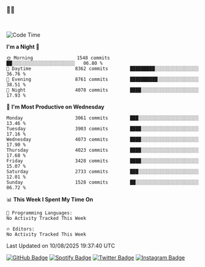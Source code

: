 ### 🤙🍺

<!-- <a href="https://github-readme-stats.vercel.app/api?username=hzak2xx&count_private=true&show_icons=true&theme=dracula">
  <img align="center" src="https://github-readme-stats.vercel.app/api?username=hzak2xx&count_private=true&show_icons=true&theme=dracula" />
</a>
</br> -->
</br>

<!--START_SECTION:waka-->
![Code Time](http://img.shields.io/badge/Code%20Time-4%2C209%20hrs%2040%20mins-blue)

**I'm a Night 🦉** 

```text
🌞 Morning                1548 commits        ██░░░░░░░░░░░░░░░░░░░░░░░   06.80 % 
🌆 Daytime                8362 commits        █████████░░░░░░░░░░░░░░░░   36.76 % 
🌃 Evening                8761 commits        ██████████░░░░░░░░░░░░░░░   38.51 % 
🌙 Night                  4078 commits        ████░░░░░░░░░░░░░░░░░░░░░   17.93 % 
```
📅 **I'm Most Productive on Wednesday** 

```text
Monday                   3061 commits        ███░░░░░░░░░░░░░░░░░░░░░░   13.46 % 
Tuesday                  3903 commits        ████░░░░░░░░░░░░░░░░░░░░░   17.16 % 
Wednesday                4073 commits        ████░░░░░░░░░░░░░░░░░░░░░   17.90 % 
Thursday                 4023 commits        ████░░░░░░░░░░░░░░░░░░░░░   17.68 % 
Friday                   3428 commits        ████░░░░░░░░░░░░░░░░░░░░░   15.07 % 
Saturday                 2733 commits        ███░░░░░░░░░░░░░░░░░░░░░░   12.01 % 
Sunday                   1528 commits        ██░░░░░░░░░░░░░░░░░░░░░░░   06.72 % 
```


📊 **This Week I Spent My Time On** 

```text
💬 Programming Languages: 
No Activity Tracked This Week

🔥 Editors: 
No Activity Tracked This Week
```


 Last Updated on 10/08/2025 19:37:40 UTC
<!--END_SECTION:waka-->

[![GitHub Badge](https://img.shields.io/badge/GitHub-100000?style=for-the-badge&logo=github&logoColor=white)](https://github.com/hzak2xx)
[![Spotify Badge](https://img.shields.io/badge/Spotify-1ED760?&style=for-the-badge&logo=spotify&logoColor=white)](https://open.spotify.com/user/uf90s6sbbh75a1mt44clkhkvf)
[![Twitter Badge](https://img.shields.io/badge/Twitter-1DA1F2?style=for-the-badge&logo=twitter&logoColor=white)](https://twitter.com/hzak2xx)
[![Instagram Badge](https://img.shields.io/badge/Instagram-E4405F?style=for-the-badge&logo=instagram&logoColor=white)](https://www.instagram.com/hzak2xx/)
